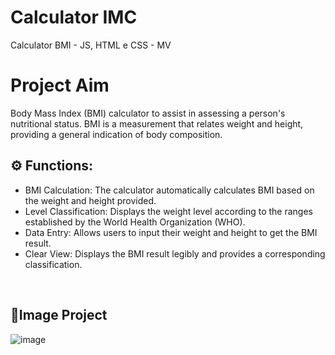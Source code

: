 # Calculator IMC 
Calculator BMI - JS, HTML e CSS - MV

# Project Aim
Body Mass Index (BMI) calculator to assist in assessing a person's nutritional status. BMI is a measurement that relates weight and height, providing a general indication of body composition.

## ⚙️&nbsp;Functions:
- BMI Calculation: The calculator automatically calculates BMI based on the weight and height provided.
- Level Classification: Displays the weight level according to the ranges established by the World Health Organization (WHO).
- Data Entry: Allows users to input their weight and height to get the BMI result.
- Clear View: Displays the BMI result legibly and provides a corresponding classification.

<br>

## 🚀Image Project
![image](https://github.com/Aliceindev/CarWash/assets/83295258/dda4425c-f2e2-4ce5-9033-6ef0160d7c80)


